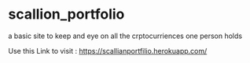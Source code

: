 # scallion_portfolio
a basic site to keep and eye on all the crptocurriences one person holds

Use this Link to visit : https://scallianportfilio.herokuapp.com/
